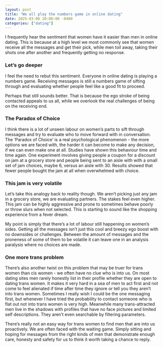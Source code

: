 ```yaml
---
layout: post
title: "We all play the numbers game in online dating"
date: 2025-03-06 20:00:00 -0400
categories: ["dating"]
---
```


I frequently hear the sentiment that women have it easier than men in online dating. This is because at a high level we most commonly see that women receive all the messages and get their pick, while men toil away, taking their shots one after another and frequently getting no response.

### Let’s go deeper 

I feel the need to rebut this sentiment. Everyone in online dating is playing a numbers game. Receiving messages is still a numbers game of sifting through and evaluating whether people feel like a good fit to proceed. 

Perhaps that still sounds better. That is because the ego stroke of being contacted appeals to us all, while we overlook the real challenges of being on the receiving end.

### The Paradox of Choice

I think there is a lot of unseen labour on women’s parts to sift through messages and try to evaluate who to move forward with in conversation. The ‘Paradox of Choice’ is a real psychological phenomenon - the more options we are faced with, the harder it can become to make any decision, if we can even make one at all. Studies have shown this behaviour time and time again. One experiment involves giving people a coupon for a discount on jam at a grocery store and people being sent to an aisle with with a small set of jam choices, maybe 6, versus an aisle with 30. Results showed that fewer people bought the jam at all when overwhelmed with choice.

### This jam is very volatile

Let’s take this analogy back to reality though. We aren’t picking just any jam in a grocery store, we are evaluating partners. The stakes feel even higher. This jam can be highly aggressive and prone to sometimes behave poorly or throw slurs when not selected. This is starting to sound like the shopping experience from a fever dream. 

My point is simply that there’s a lot of labour still happening on women’s sides. Getting all the messages isn’t just this cool and breezy ego boost with no downsides or challenges. Between the amount of messages and the proneness of some of them to be volatile it can leave one in an analysis paralysis where no choices are made.

### One more trans problem

There’s also another twist on this problem that may be truer for trans women than cis women - we often have no clue who is into us. On most dating sites men rarely honestly list in their profile whether they are open to dating trans women. It makes it very hard in a sea of men to act first and not come to feel alienated if time after time they ignore or tell you they aren’t into trans women. Sometimes I really wish I could be the one messaging first, but whenever I have tried the probability to contact someone who is flat out not into trans women is very high. Meanwhile many trans-attracted men live in the shadows with profiles that have no face pictures and limited self descriptions. They aren’t even searchable by filtering parameters. 

There’s really not an easy way for trans women to find men that are into us proactively. We are often faced with the waiting game. Simply sitting and hoping for messages from the right kinds of men that demonstrate enough care, honesty and safety for us to think it worth taking a chance to reply.